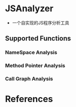 # JSAnalyzer

- 一个自实现的JS程序分析工具

## Supported Functions

### NameSpace  Analysis

### Method Pointer Analysis

### Call Graph Analysis

# References